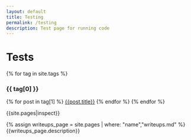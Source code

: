 ```yaml
---
layout: default
title: Testing
permalink: /testing
description: Test page for running code
---
```


# Tests

{% for tag in site.tags %}
### {{ tag[0] }}
{% for post in tag[1] %}
  [{{post.title}}]({{post.url}})
{% endfor %}
{% endfor %}

{{site.pages|inspect}}

{% assign writeups_page = site.pages | where: "name","writeups.md" %}
{{writeups_page.description}}
